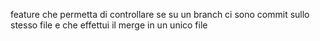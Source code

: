 feature che permetta di controllare se su un branch ci
sono commit sullo stesso file e che effettui il merge in un
unico file
